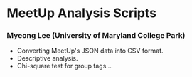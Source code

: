 # MeetUp Analysis Scripts

### Myeong Lee (University of Maryland College Park)

- Converting MeetUp's JSON data into CSV format.
- Descriptive analysis.
- Chi-square test for group tags...

